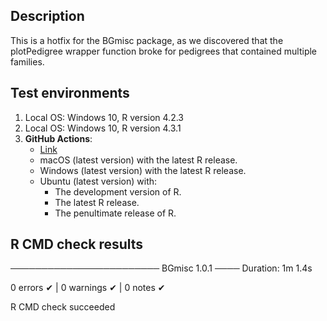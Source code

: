 Description
-----------------------------------------------
This is a hotfix for the BGmisc package, as we discovered that the plotPedigree wrapper function broke for pedigrees that contained multiple families.

Test environments
-----------------------------------------------
1. Local OS: Windows 10, R version 4.2.3 
2. Local OS: Windows 10, R version 4.3.1 
3. **GitHub Actions**:  
    - [Link](https://github.com/R-Computing-Lab/BGmisc/actions/runs/6317831880)
    - macOS (latest version) with the latest R release.
    - Windows (latest version) with the latest R release.
    - Ubuntu (latest version) with:
        - The development version of R.
        - The latest R release.
        - The penultimate release of R.

## R CMD check results

──────────────────────── BGmisc 1.0.1 ────
Duration: 1m 1.4s

0 errors ✔ | 0 warnings ✔ | 0 notes ✔

R CMD check succeeded
